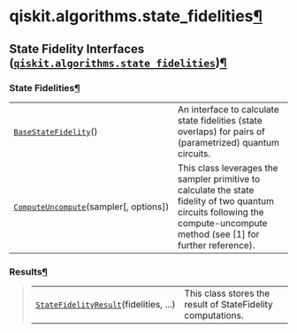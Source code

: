 <span id="qiskit-algorithms-state-fidelities" />

# qiskit.algorithms.state\_fidelities[¶](#module-qiskit.algorithms.state_fidelities "Permalink to this headline")

## State Fidelity Interfaces ([`qiskit.algorithms.state_fidelities`](#module-qiskit.algorithms.state_fidelities "qiskit.algorithms.state_fidelities"))[¶](#state-fidelity-interfaces-qiskit-algorithms-state-fidelities "Permalink to this headline")

### State Fidelities[¶](#state-fidelities "Permalink to this headline")

|                                                                                                                                                      |                                                                                                                                                                             |
| ---------------------------------------------------------------------------------------------------------------------------------------------------- | --------------------------------------------------------------------------------------------------------------------------------------------------------------------------- |
| [`BaseStateFidelity`](qiskit.algorithms.state_fidelities.BaseStateFidelity "qiskit.algorithms.state_fidelities.BaseStateFidelity")()                 | An interface to calculate state fidelities (state overlaps) for pairs of (parametrized) quantum circuits.                                                                   |
| [`ComputeUncompute`](qiskit.algorithms.state_fidelities.ComputeUncompute "qiskit.algorithms.state_fidelities.ComputeUncompute")(sampler\[, options]) | This class leverages the sampler primitive to calculate the state fidelity of two quantum circuits following the compute-uncompute method (see \[1] for further reference). |

### Results[¶](#results "Permalink to this headline")

> |                                                                                                                                                           |                                                             |
> | --------------------------------------------------------------------------------------------------------------------------------------------------------- | ----------------------------------------------------------- |
> | [`StateFidelityResult`](qiskit.algorithms.state_fidelities.StateFidelityResult "qiskit.algorithms.state_fidelities.StateFidelityResult")(fidelities, ...) | This class stores the result of StateFidelity computations. |

